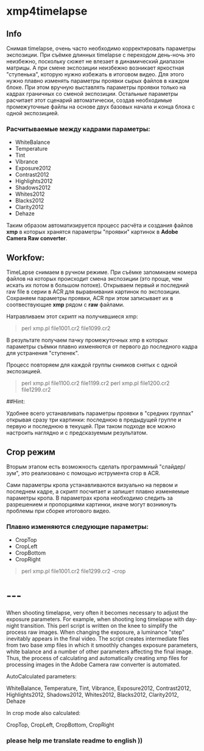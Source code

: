 # xmp4timelapse

## Info
Снимая timelapse, очень часто необходимо корректировать параметры экспозиции. При съёмке длинных timelapse c переходом день-ночь это неизбежно, поскольку сюжет не влезает в динамический диапазон матрицы. А при смене экспозиции неизбежно возникает яркостная "ступенька", которую нужно избежать в итоговом видео. Для этого нужно плавно изменять параметры проявки сырых файлов в каждом блоке. При этом вручную выставлять параметры проявки только на кадрах граничных со сменой экспозиции. Остальные параметры расчитает этот сценарий автоматически, создав необходимые промежуточные файлы на основе двух базовых начала и конца блока с одной экспозицией.

### Расчитываемые между кадрами параметры:
- WhiteBalance
- Temperature
- Tint
- Vibrance
- Exposure2012
- Contrast2012
- Highlights2012
- Shadows2012
- Whites2012
- Blacks2012
- Clarity2012
- Dehaze

Таким образом автоматизируется процесс расчёта и создания файлов __xmp__ в которых хранятся параметры "проявки" картинок в **Adobe Camera Raw converter**.

## Workfow:

TimeLapse снимаем в ручном режиме. При съёмке запоминаем номера файлов на которых происходит смена экспозиции (это проще, чем искать их потом в большом потоке). Открываем первый и последний raw file в серии в ACR для выравнивания картинок по экспозиции. Сохраняем параметры проявки, ACR при этом записывает их в соотвествующие **xmp** рядом с **raw** файлами.

Натравливаем этот скрипт на получившиеся xmp:
 > perl xmp.pl file1001.cr2 file1099.cr2

В результате получаем пачку промежуточных xmp в которых параметры съёмки плавно ихменяются от первого до последного кадра для устранения "ступенек".

Процесс повторяем для каждой группы снимков снятых с одной экспозицией.
 > perl xmp.pl file1100.cr2 file1199.cr2
 > perl xmp.pl file1200.cr2 file1299.cr2

##Hint:

Удобнее всего устанавливать параметры проявки в "средних группах" открывая сразу три картинки: последнюю в предыдущей группе и первую и последнюю в текущей. При таком подходе все можно настроить наглядно и с предсказуемым результатом.

## Crop режим
Вторым этапом есть возможность сделать программный "слайдер/зум", это реализовано c помощью иструмента crop в ACR.

Сами параметры кропа устанавливаются визуально на первом и последнем кадре, а скрипт посчитает и запишет плавно изменяемые параметры кропа.
В параметрах кропа необходимо следить за разрешением и пропорциями картинки, иначе могут возникнуть проблемы при сборке итогового видео.

### Плавно изменяются следующие параметры:

- CropTop
- CropLeft
- CropBottom
- CropRight

> perl xmp.pl file1001.cr2 file1299.cr2 -crop
# ---

When shooting timelapse, very often it becomes necessary to adjust the exposure parameters. For example, when shooting long timelapse with day-night transition. This perl script is written on the knee to simplify the process raw images. When changing the exposure, a luminance "step" inevitably appears in the final video. The script creates intermediate files from two base xmp files in which it smoothly changes exposure parameters, white balance and a number of other parameters affecting the final image. Thus, the process of calculating and automatically creating xmp files for processing images in the Adobe Camera raw converter is automated.

AutoCalculated parameters:

WhiteBalance, Temperature, Tint, Vibrance, Exposure2012, Contrast2012, Highlights2012, Shadows2012, Whites2012, Blacks2012, Clarity2012, Dehaze

In crop mode also calculated:

CropTop, CropLeft, CropBottom, CropRight

### please help me translate readme to english ))
